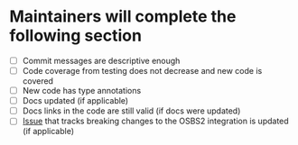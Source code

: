 # Maintainers will complete the following section

- [ ] Commit messages are descriptive enough
- [ ] Code coverage from testing does not decrease and new code is covered
- [ ] New code has type annotations
- [ ] Docs updated (if applicable)
- [ ] Docs links in the code are still valid (if docs were updated)
- [ ] [Issue](https://github.com/containerbuildsystem/cachi2/issues/13) that tracks breaking changes to the OSBS2 integration is updated (if applicable)
